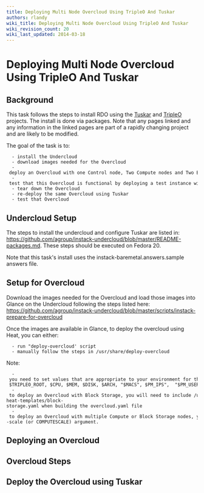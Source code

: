 ```yaml
---
title: Deploying Multi Node Overcloud Using TripleO And Tuskar
authors: rlandy
wiki_title: Deploying Multi Node Overcloud Using TripleO And Tuskar
wiki_revision_count: 20
wiki_last_updated: 2014-03-18
---
```


# Deploying Multi Node Overcloud Using TripleO And Tuskar

## Background

This task follows the steps to install RDO using the [Tuskar](//wiki.openstack.org/wiki/TripleO/Tuskar) and [TripleO](//wiki.openstack.org/wiki/TripleO) projects. The install is done via packages. Note that any pages linked and any information in the linked pages are part of a rapidly changing project and are likely to be modified.

The goal of the task is to:

      - install the Undercloud
      - download images needed for the Overcloud
      - deploy an Overcloud with one Control node, Two Compute nodes and Two Block Storage nodes using Heat
      - test that this Overcloud is functional by deploying a test instance within it
      - tear down the Overcloud
      - re-deploy the same Overcloud using Tuskar
      - test that Overcloud

## Undercloud Setup

The steps to install the undercloud and configure Tuskar are listed in: <https://github.com/agroup/instack-undercloud/blob/master/README-packages.md>. These steps should be executed on Fedora 20.

Note that this task's install uses the instack-baremetal.answers.sample answers file.

## Setup for Overcloud

Download the images needed for the Overcloud and load those images into Glance on the Undercloud following the steps listed here: <https://github.com/agroup/instack-undercloud/blob/master/scripts/instack-prepare-for-overcloud>

Once the images are available in Glance, to deploy the overcloud using Heat, you can either:

      - run "deploy-overcloud' script 
      - manually follow the steps in /usr/share/deploy-overcloud

Note:

      - you need to set values that are appropriate to your environment for the environment variables used deploying the Overcloud:  - $TRIPLEO_ROOT, $CPU, $MEM, $DISK, $ARCH, "$MACS", $PM_IPS",  "$PM_USERS",  "$PM_PASSWORDS", $NeutronPublicInterface, $OVERCLOUD_LIBVIRT_TYPE
      - to deploy an Overcloud with Block Storage, you will need to include /usr/share/tripleo-heat-templates/block-storage.yaml when building the overcloud.yaml file
      - to deploy an Overcloud with multiple Compute or Block Storage nodes, you need to modify the --scale (or COMPUTESCALE) argument.

## Deploying an Overcloud

## Overcloud Steps

## Deploy the Overcloud using Tuskar
